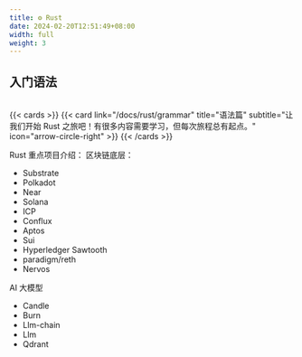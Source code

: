 ```yaml
---
title: ⚙️ Rust
date: 2024-02-20T12:51:49+08:00
width: full
weight: 3
---
```


## <a href="https://rustwiki.org/zh-CN/book/" style="text-decoration:none;">入门语法</a>

<br/>
{{< cards >}}
{{< card link="/docs/rust/grammar" title="语法篇" subtitle="让我们开始 Rust 之旅吧！有很多内容需要学习，但每次旅程总有起点。" icon="arrow-circle-right" >}}
{{< /cards >}}

Rust 重点项目介绍：
区块链底层：

- Substrate
- Polkadot
- Near
- Solana
- ICP
- Conflux
- Aptos
- Sui
- Hyperledger Sawtooth
- paradigm/reth
- Nervos

AI 大模型

- Candle
- Burn
- Llm-chain
- Llm
- Qdrant
